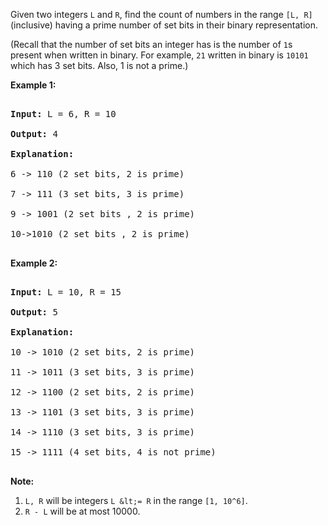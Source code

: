 Given two integers `` L `` and `` R ``, find the count of numbers in the range `` [L, R] `` (inclusive) having a prime number of set bits in their binary representation.

(Recall that the number of set bits an integer has is the number of `` 1 ``s present when written in binary. For example, `` 21 `` written in binary is `` 10101 `` which has 3 set bits. Also, 1 is not a prime.)

__Example 1:__  

<pre>
<b>Input:</b> L = 6, R = 10
<b>Output:</b> 4
<b>Explanation:</b>
6 -&gt; 110 (2 set bits, 2 is prime)
7 -&gt; 111 (3 set bits, 3 is prime)
9 -&gt; 1001 (2 set bits , 2 is prime)
10-&gt;1010 (2 set bits , 2 is prime)
</pre>

__Example 2:__  

<pre>
<b>Input:</b> L = 10, R = 15
<b>Output:</b> 5
<b>Explanation:</b>
10 -&gt; 1010 (2 set bits, 2 is prime)
11 -&gt; 1011 (3 set bits, 3 is prime)
12 -&gt; 1100 (2 set bits, 2 is prime)
13 -&gt; 1101 (3 set bits, 3 is prime)
14 -&gt; 1110 (3 set bits, 3 is prime)
15 -&gt; 1111 (4 set bits, 4 is not prime)
</pre>

__Note:__  

1.   `` L, R `` will be integers `` L &lt;= R `` in the range `` [1, 10^6] ``.
2.   `` R - L `` will be at most 10000.